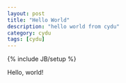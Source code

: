 ```yaml
---
layout: post
title: "Hello World"
description: "hello world from cydu"
category: cydu 
tags: [cydu]
---
```

{% include JB/setup %}

Hello, world!
